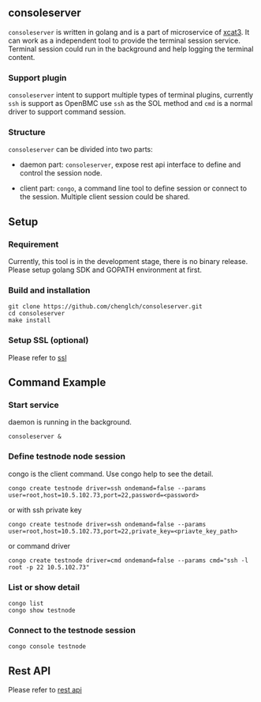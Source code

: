 ## consoleserver

`consoleserver` is written in golang and is a part of microservice of
[xcat3](https://github.com/chenglch/xcat3). It can work as a independent
tool to provide the terminal session service. Terminal session could run in
the background and help logging the terminal content.

### Support plugin
`consoleserver` intent to support multiple types of terminal plugins, currently
`ssh` is support as OpenBMC use `ssh` as the SOL method and `cmd` is a normal
driver to support command session.

### Structure
`consoleserver` can be divided into two parts:
- daemon part: `consoleserver`, expose rest api interface to define and control
  the session node.

- client part: `congo`, a command line tool to define session or connect to the
  session. Multiple client session could be shared.

## Setup

### Requirement

Currently, this tool is in the development stage, there is no binary release.
Please setup golang SDK and GOPATH environment at first.

### Build and installation

```
git clone https://github.com/chenglch/consoleserver.git
cd consoleserver
make install
```

### Setup SSL (optional)

Please refer to [ssl](/scripts/ssl/)

## Command Example

### Start service
daemon is running in the background.
```
consoleserver &
```
### Define testnode node session
congo is the client command. Use congo help to see the detail.
```
congo create testnode driver=ssh ondemand=false --params user=root,host=10.5.102.73,port=22,password=<password>
```
or with ssh private key
```
congo create testnode driver=ssh ondemand=false --params user=root,host=10.5.102.73,port=22,private_key=<priavte_key_path>
```
or command driver
```
congo create testnode driver=cmd ondemand=false --params cmd="ssh -l root -p 22 10.5.102.73"
```

### List or show detail
```
congo list
congo show testnode
```

### Connect to the testnode session
```
congo console testnode
```

## Rest API

Please refer to [rest api](/api/)
